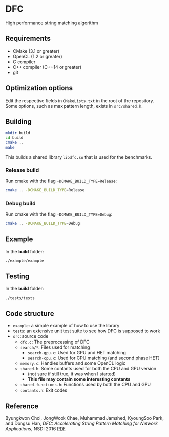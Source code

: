 # DFC
High performance string matching algorithm

## Requirements
- CMake (3.1 or greater)
- OpenCL (1.2 or greater)
- C compiler
- C++ compiler (C++14 or greater)
- git

## Optimization options
Edit the respective fields in `CMakeLists.txt` in the root of the repository.
Some options, such as max pattern length, exists in `src/shared.h`.

## Building
```sh
mkdir build
cd build
cmake ..
make
```

This builds a shared library `libdfc.so` that is used for the benchmarks.

### Release build
Run cmake with the flag `-DCMAKE_BUILD_TYPE=Release`:
```sh
cmake .. -DCMAKE_BUILD_TYPE=Release
```

### Debug build
Run cmake with the flag `-DCMAKE_BUILD_TYPE=Debug`:
```sh
cmake .. -DCMAKE_BUILD_TYPE=Debug
```


## Example
In the **build** folder:
```sh
./example/example
```

## Testing
In the **build** folder:
```sh
./tests/tests
```

## Code structure
- `example`: a simple example of how to use the library
- `tests`: an extensive unit test suite to see how DFC is supposed to work
- `src`: source code
  - `dfc.c`: The preprocessing of DFC
  - `search/*`: Files used for matching
    - `search-gpu.c`: Used for GPU and HET matching
    - `search-cpu.c`: Used for CPU matching (and second phase HET)
  - `memory.c`: Handles buffers and some OpenCL logic
  - `shared.h`: Some contants used for both the CPU and GPU version 
    - (not sure if still true, it was when I started)
    - **This file may contain some interesting contants**
  - `shared-functions.h`: Functions used by both the CPU and GPU
  - `contants.h`: Exit codes

## Reference
Byungkwon Choi, JongWook Chae, Muhammad Jamshed, KyoungSoo Park, and Dongsu Han, _DFC: Accelerating String Pattern Matching for Network Applications_, NSDI 2016 [PDF](http://ina.kaist.ac.kr/~dongsuh/paper/nsdi16-paper-choi.pdf)
